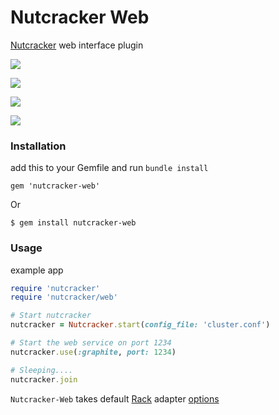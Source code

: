 Nutcracker Web
=============

[Nutcracker](https://github.com/kontera-technologies/nutcracker) web interface plugin

<img src="https://github.com/kontera-technologies/jenkins-status-tool/raw/master/pics/pic1.png" align="middle"/></br>

<img src="https://github.com/kontera-technologies/jenkins-status-tool/raw/master/pics/pic2.png" align="middle"/></br>

<img src="https://github.com/kontera-technologies/jenkins-status-tool/raw/master/pics/pic3.png" align="middle"/></br>

<img src="https://github.com/kontera-technologies/jenkins-status-tool/raw/master/pics/pic4.png" align="middle"/></br>

### Installation 
add this to your Gemfile and run `bundle install`
```
gem 'nutcracker-web'
```

Or 
```
$ gem install nutcracker-web
```

### Usage
example app 
```ruby
require 'nutcracker'
require 'nutcracker/web'

# Start nutcracker
nutcracker = Nutcracker.start(config_file: 'cluster.conf')

# Start the web service on port 1234
nutcracker.use(:graphite, port: 1234)

# Sleeping....
nutcracker.join
```

`Nutcracker-Web` takes default [Rack](https://github.com/rack/rack) adapter [options](https://github.com/rack/rack/blob/master/lib/rack/server.rb#L187..L199)

